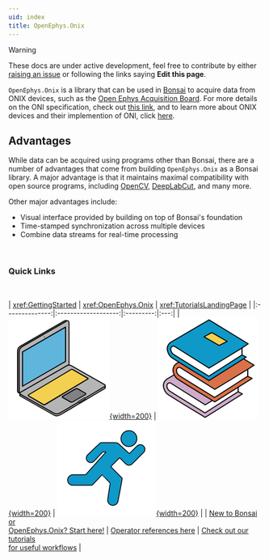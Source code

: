 ```yaml
---
uid: index
title: OpenEphys.Onix
---
```


> [!Warning]
> These docs are under active development, feel free to contribute by either [raising an issue](https://github.com/bonsai-rx/docs/issues) or following the links saying **Edit this page**.

`OpenEphys.Onix` is a library that can be used in [Bonsai](https://bonsai-rx.org/) to acquire data from ONIX devices, such as the [Open Ephys Acquisition Board](https://open-ephys.github.io/acq-board-docs/). For more details on the ONI specification, check out [this link](https://open-ephys.github.io/ONI/), and to learn more about ONIX devices and their implemention of ONI, click [here](https://open-ephys.github.io/onix-docs/).

## Advantages

While data can be acquired using programs other than Bonsai, there are a number of advantages that come from building `OpenEphys.Onix` as a Bonsai library. A major advantage is that it maintains maximal compatibility with open source programs, including [OpenCV](https://opencv.org/), [DeepLabCut](https://www.mackenziemathislab.org/deeplabcut), and many more.

Other major advantages include:
* Visual interface provided by building on top of Bonsai's foundation
* Time-stamped synchronization across multiple devices
* Combine data streams for real-time processing

<br>

### Quick Links
<br>

<div class="quick-links">

| <xref:GettingStarted> | <xref:OpenEphys.Onix> | <xref:TutorialsLandingPage> |
|:--------------:|:-------------------:|:---------:|:---:|
| [![User Guide](images/macbook.svg){width=200}](xref:GettingStarted) | [![Operator Guide](images/books.svg){width=200}](xref:OpenEphys.Onix) | [![Tutorials](images/running.svg){width=200}](xref:TutorialsLandingPage) |
| [New to Bonsai or <br>OpenEphys.Onix? Start here!](xref:GettingStarted) | [Operator references here](xref:OpenEphys.Onix) | [Check out our tutorials <br>for useful workflows](xref:TutorialsLandingPage) |

</div>
